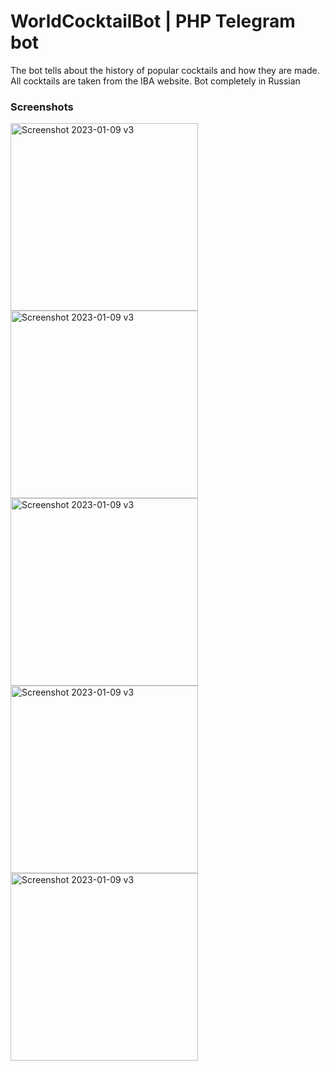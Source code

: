 # WorldCocktailBot | PHP Telegram bot

The bot tells about the history of popular cocktails and how they are made. All cocktails are taken from the IBA website.
Bot completely in Russian

### Screenshots

<img width="300" alt="Screenshot 2023-01-09 v3" src="https://user-images.githubusercontent.com/118223099/231135632-79939dd7-54ff-4ccb-a7c3-dfbf59553074.png">
<img width="300" alt="Screenshot 2023-01-09 v3" src="https://user-images.githubusercontent.com/118223099/231135772-a06212d5-bf8c-48d1-81e5-af7138e77055.png">
<img width="300" alt="Screenshot 2023-01-09 v3" src="https://user-images.githubusercontent.com/118223099/231135904-af985989-e9de-4487-a706-24fe2104bec0.png">
<img width="300" alt="Screenshot 2023-01-09 v3" src="https://user-images.githubusercontent.com/118223099/231135960-2c4b8131-56af-497c-aa99-15b2b92c7258.png">
<img width="300" alt="Screenshot 2023-01-09 v3" src="https://user-images.githubusercontent.com/118223099/231136021-78099e11-e879-49d7-b0da-7bfae2015373.png">
